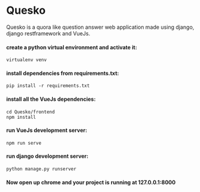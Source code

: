 # Quesko
Quesko is a quora like question answer web application made using django, django restframework and VueJs.
#### create a python virtual environment and activate it:
```
virtualenv venv
```

#### install dependencies from requirements.txt:
```
pip install -r requirements.txt
```

#### install all the VueJs dependencies:
```
cd Quesko/frontend
npm install 
```
#### run VueJs development server:
```
npm run serve
```
#### run django development server:
```
python manage.py runserver
```

#### Now open up chrome and your project is running at 127.0.0.1:8000
